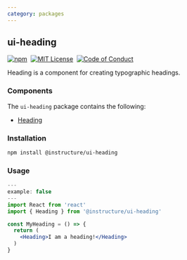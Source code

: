 ```yaml
---
category: packages
---
```


## ui-heading

[![npm][npm]][npm-url]&nbsp;
[![MIT License][license-badge]][license]&nbsp;
[![Code of Conduct][coc-badge]][coc]

Heading is a component for creating typographic headings.

### Components

The `ui-heading` package contains the following:

- [Heading](#Heading)

### Installation

```sh
npm install @instructure/ui-heading
```

### Usage

```jsx
---
example: false
---
import React from 'react'
import { Heading } from '@instructure/ui-heading'

const MyHeading = () => {
  return (
    <Heading>I am a heading!</Heading>
  )
}
```

[npm]: https://img.shields.io/npm/v/@instructure/ui-heading.svg
[npm-url]: https://npmjs.com/package/@instructure/ui-heading
[license-badge]: https://img.shields.io/npm/l/instructure-ui.svg?style=flat-square
[license]: https://github.com/instructure/instructure-ui/blob/master/LICENSE
[coc-badge]: https://img.shields.io/badge/code%20of-conduct-ff69b4.svg?style=flat-square
[coc]: https://github.com/instructure/instructure-ui/blob/master/CODE_OF_CONDUCT.md
